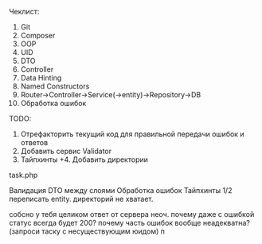 Чеклист: 
1. Git
2. Composer
3. OOP
4. UID
5. DTO 
6. Controller 
7. Data Hinting
8. Named Constructors
9. Router->Controller->Service(->entity)->Repository->DB
10. Обработка ошибок 

TODO:
1. Отрефакторить текущий код для правильной передачи ошибок и ответов
2. Добавить сервис Validator
3. Тайпхинты
+4. Добавить директории

task.php

Валидация
DTO между слоями
Обработка ошибок
Тайпхинты 1/2
переписать entity.
директорий не хватает.

собсно у тебя целиком ответ от сервера неоч.
почему даже с ошибкой статус всегда будет 200?
почему часть ошибок вообще неадекватна? (запроси таску с несуществующим юидом)
п